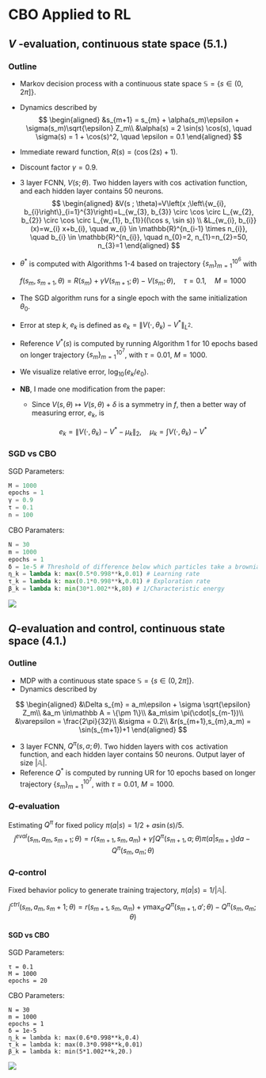 # CBO Applied to RL

## $V$ -evaluation, continuous state space (5.1.)

### Outline

- Markov decision process with a continuous state space $\mathbb S = \{s \in (0, 2\pi]\}$.
- Dynamics described by 
$$
\begin{aligned}
&s_{m+1} = s_{m} + \alpha(s_m)\epsilon + \sigma(s_m)\sqrt{\epsilon} Z_m\\
&\alpha(s) = 2 \sin(s) \cos(s), \quad \sigma(s) = 1 + \cos(s)^2, \quad \epsilon = 0.1
\end{aligned}
$$
- Immediate reward function, $R(s)=(\cos(2s)+1)$.
- Discount factor $\gamma=0.9$.
- 3 layer FCNN, $V(s;\theta)$. Two hidden layers with $\cos$ activation function, and each hidden layer contains 50 neurons.
$$
\begin{aligned}
&V(s ; \theta)=V\left(x ;\left\{w_{i}, b_{i}\right\}_{i=1}^{3}\right)=L_{w_{3}, b_{3}} \circ \cos \circ L_{w_{2}, b_{2}} \circ \cos \circ L_{w_{1}, b_{1}}((\cos s, \sin s)) \\
&L_{w_{i}, b_{i}}(x)=w_{i} x+b_{i}, \quad w_{i} \in \mathbb{R}^{n_{i-1} \times n_{i}}, \quad b_{i} \in \mathbb{R}^{n_{i}}, \quad n_{0}=2, n_{1}=n_{2}=50, n_{3}=1
\end{aligned}
$$

- $\theta^*$ is computed with Algorithms 1-4 based on trajectory $\{s_m\}_{m=1}^{10^6}$ with

$$
f\left(s_{m}, s_{m+1}, \theta\right)=R\left(s_{m}\right)+\gamma V\left(s_{m+1} ; \theta\right)-V\left(s_{m} ; \theta\right), \quad \tau=0.1, \quad M=1000
$$

- The SGD algorithm runs for a single epoch with the same initialization $\theta_0$. 
- Error at step $k$, $e_k$ is defined as $e_k=\| V(\cdot,\theta_k)-V^*\|_{L^2}$. 
- Reference $V^*(s)$ is computed by running Algorithm 1 for 10 epochs based on longer trajectory $\{s_m\}_{m=1}^{10^7}$, with $\tau=0.01,$ $M=1000$.
- We visualize relative error, $\log_{10}(e_k/e_0)$.

- **NB**, I made one modification from the paper:
  - Since $V(s,\theta)\mapsto V(s,\theta)+\delta$ is a symmetry in $f$, then a better way of measuring error, $e_k$, is 

$$
e_k=\| V(\cdot,\theta_k)-V^* - \mu_k \|_2,\quad \mu_k = \int V(\cdot,\theta_k)-V^*
$$

### SGD vs CBO

SGD Parameters:
```python
M = 1000
epochs = 1
γ = 0.9
τ = 0.1
n = 100
```

CBO Paramaters:
```python
N = 30
m = 1000
epochs = 1
δ = 1e-5 # Threshold of difference below which particles take a brownian motion step
η_k = lambda k: max(0.5*0.998**k,0.01) # Learning rate
τ_k = lambda k: max(0.1*0.998**k,0.01) # Exploration rate
β_k = lambda k: min(30*1.002**k,80) # 1/Characteristic energy
```

![](/home/franinsu/Documents/Lexing/CBO_RL/figs/V_SGD_vs_CBO_yuhua.png)

## $Q$-evaluation and control, continuous state space (4.1.)

### Outline

- MDP with a continuous state space $\mathbb S = \{s \in (0, 2\pi]\}$.
- Dynamics described by 

$$
\begin{aligned}
&\Delta s_{m} = a_m\epsilon + \sigma \sqrt{\epsilon} Z_m\\
&a_m \in\mathbb A = \{\pm 1\}\\
&a_m\sim \pi(\cdot|s_{m-1})\\
&\varepsilon = \frac{2\pi}{32}\\
&\sigma = 0.2\\
&r(s_{m+1},s_{m},a_m) = \sin(s_{m+1})+1
\end{aligned}
$$

- 3 layer FCNN, $Q^\pi(s,a;\theta)$. Two hidden layers with $\cos$ activation function, and each hidden layer contains 50 neurons. Output layer of size $|\mathbb A|$.
- Reference $Q^*$ is computed by running UR for 10 epochs based on longer trajectory $\{s_m\}_{m=1}^{10^7}$, with $\tau=0.01,$ $M=1000.$

### $Q$-evaluation

Estimating $Q^\pi$ for fixed policy $\pi(a|s)=1/2 + a \sin(s)/5$.
$$
j^{eval}(s_m, a_m, s_{m+1};\theta) = r(s_{m+1}, s_m, a_m)  + \gamma \int Q^\pi(s_{m+1},a;\theta)\pi(a|s_{m+1})da - Q^\pi(s_m,a_m;\theta)
$$

### $Q$-control

Fixed behavior policy to generate training trajectory, $\pi(a|s)=1/|\mathbb A|$.

$$
j^{ctrl}(s_m, a_m, s_m+1;\theta) = r(s_{m+1}, s_m, a_m)  + \gamma \max_{a'} Q^\pi(s_{m+1},a';\theta) - Q^\pi(s_m,a_m;\theta)
$$

#### SGD vs CBO

SGD Parameters:

```{python}
τ = 0.1
M = 1000
epochs = 20
```
CBO Parameters:

```{python}
N = 30
m = 1000
epochs = 1
δ = 1e-5
η_k = lambda k: max(0.6*0.998**k,0.4)
τ_k = lambda k: max(0.3*0.998**k,0.01)
β_k = lambda k: min(5*1.002**k,20.)
```

![](/home/franinsu/Documents/Lexing/CBO_RL/figs/Q_ctrl_SGD_CBO.png)